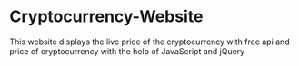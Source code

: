 # Cryptocurrency-Website
This website displays the live price of the cryptocurrency with free api and price of cryptocurrency with the help of JavaScript and jQuery
